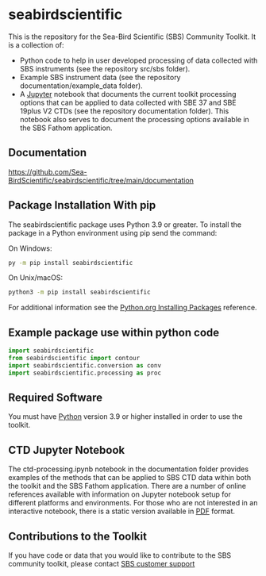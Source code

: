 # seabirdscientific
This is the repository for the Sea-Bird Scientific (SBS) Community Toolkit. It is a collection of:
- Python code to help in user developed processing of data collected with SBS instruments (see the repository src/sbs folder).
- Example SBS instrument data (see the repository documentation/example_data folder).
- A [Jupyter](https://jupyter.org/) notebook that documents the current toolkit processing options that can be applied to data collected with SBE 37 and SBE 19plus V2 CTDs (see the repository documentation folder). This notebook also serves to document the processing options available in the SBS Fathom application.

## Documentation
https://github.com/Sea-BirdScientific/seabirdscientific/tree/main/documentation  

## Package Installation With pip
The seabirdscientific package uses Python 3.9 or greater. To install the package in a Python environment using pip send the command:

On Windows:
``` bash
py -m pip install seabirdscientific
```

On Unix/macOS:

``` bash
python3 -m pip install seabirdscientific
```
For additional information see the [Python.org Installing Packages](https://packaging.python.org/en/latest/tutorials/installing-packages/#installing-packages) reference.

## Example package use within python code
```python
import seabirdscientific
from seabirdscientific import contour
import seabirdscientific.conversion as conv
import seabirdscientific.processing as proc
```

## Required Software
You must have [Python](https://www.python.org/downloads/) version 3.9 or higher installed in order to use the toolkit.

## CTD Jupyter Notebook
The ctd-processing.ipynb notebook in the documentation folder provides examples of the methods that can be applied to SBS CTD data within both the toolkit and the SBS Fathom application. There are a number of online references available with information on Jupyter notebook setup for different platforms and environments. For those who are not interested in an interactive notebook, there is a static version available in [PDF](https://github.com/Sea-BirdScientific/seabirdscientific/blob/main/documentation/ctd-notebook.pdf) format.

## Contributions to the Toolkit
If you have code or data that you would like to contribute to the SBS community toolkit, please contact [SBS customer support](https://www.seabird.com/support)
